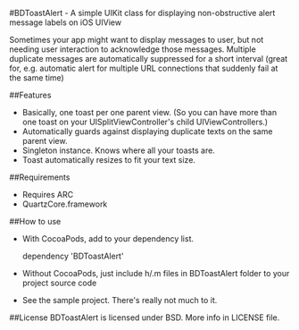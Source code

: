 #BDToastAlert - A simple UIKit class for displaying non-obstructive alert message labels on iOS UIView 

Sometimes your app might want to display messages to user, but not needing user interaction to acknowledge those messages. Multiple duplicate messages are automatically suppressed for a short interval (great for, e.g. automatic alert for multiple URL connections that suddenly fail at the same time)  

##Features
- Basically, one toast per one parent view. (So you can have more than one toast on your UISplitViewController's child  UIViewControllers.)
- Automatically guards against displaying duplicate texts on the same parent view.
- Singleton instance. Knows where all your toasts are.
- Toast automatically resizes to fit your text size.



##Requirements
- Requires ARC
- QuartzCore.framework

##How to use
- With CocoaPods, add to your dependency list.

    dependency 'BDToastAlert'

- Without CocoaPods, just include h/.m files in BDToastAlert folder to your project source code 
- See the sample project. There's really not much to it.


##License
BDToastAlert is licensed under BSD. More info in LICENSE file.